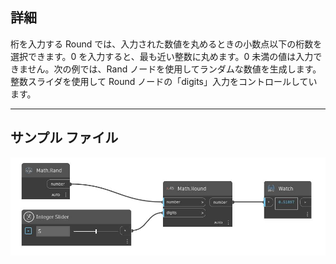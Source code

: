 ## 詳細
桁を入力する Round では、入力された数値を丸めるときの小数点以下の桁数を選択できます。0 を入力すると、最も近い整数に丸めます。0 未満の値は入力できません。次の例では、Rand ノードを使用してランダムな数値を生成します。整数スライダを使用して Round ノードの「digits」入力をコントロールしています。
___
## サンプル ファイル

![Round (number, digits)](./DSCore.Math.Round(number,%20digits)_img.jpg)

